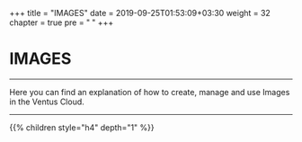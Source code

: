 +++
title = "IMAGES"
date = 2019-09-25T01:53:09+03:30
weight = 32
chapter = true
pre = "<b>      </b>"
+++

# **IMAGES**
___
Here you can find an explanation of how to create, manage and use Images in the Ventus Cloud.
___

{{% children style="h4" depth="1" %}}
